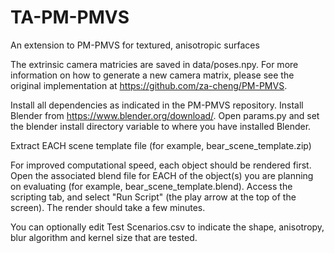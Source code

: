 # TA-PM-PMVS
An extension to PM-PMVS for textured, anisotropic surfaces

The extrinsic camera matricies are saved in data/poses.npy. For more information on how to generate a new camera matrix, please see the original implementation at https://github.com/za-cheng/PM-PMVS.

Install all dependencies as indicated in the PM-PMVS repository. Install Blender from https://www.blender.org/download/. Open params.py and set the blender install directory variable to where you have installed Blender.

Extract EACH scene template file (for example, bear_scene_template.zip)

For improved computational speed, each object should be rendered first. Open the associated blend file for EACH of the object(s) you are planning on evaluating (for example, bear_scene_template.blend). Access the scripting tab, and select "Run Script" (the play arrow at the top of the screen). The render should take a few minutes.

You can optionally edit Test Scenarios.csv to indicate the shape, anisotropy, blur algorithm and kernel size that are tested.
